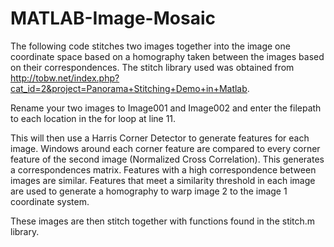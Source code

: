# MATLAB-Image-Mosaic

The following code stitches two images together into the image one coordinate space based on a homography taken
between the images based on their correspondences. The stitch library used was obtained from http://tobw.net/index.php?cat_id=2&project=Panorama+Stitching+Demo+in+Matlab.

Rename your two images to Image001 and Image002 and enter the filepath to each location in the for loop at line 11.

This will then use a Harris Corner Detector to generate features for each image. Windows around each corner feature are compared to every corner feature of the 
second image (Normalized Cross Correlation). This generates a correspondences matrix. Features with a high correspondence between images are similar. 
Features that meet a similarity threshold in each image are used to generate a homography to warp image 2 to the image 1 coordinate system.

These images are then stitch together with functions found in the stitch.m library.